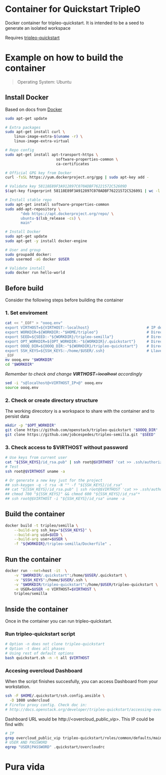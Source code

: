 # Container for Quickstart TripleO
Docker container for tripleo-quickstart. It is intended to be a seed to generate an isolated workspace

Requires [tripleo-quickstart](https://github.com/openstack/tripleo-quickstart)

# Example on how to build the container
> Operating System: Ubuntu

## Install Docker
Based on docs from [Docker](https://docs.docker.com/engine/installation/linux/ubuntu/)
``` bash
sudo apt-get update

# Extra packages
sudo apt-get install curl \
    linux-image-extra-$(uname -r) \
    linux-image-extra-virtual

# Repo config
sudo apt-get install apt-transport-https \
                       software-properties-common \
                       ca-certificates

# Official GPG key from Docker
curl -fsSL https://yum.dockerproject.org/gpg | sudo apt-key add -

# Validate key 58118E89F3A912897C070ADBF76221572C52609D
$(apt-key fingerprint 58118E89F3A912897C070ADBF76221572C526091 | wc -l | grep -qv 0) && echo Verificado || echo "Error de verificacion"

# Install stable repo
sudo apt-get install software-properties-common
sudo add-apt-repository \
       "deb https://apt.dockerproject.org/repo/ \
       ubuntu-$(lsb_release -cs) \
       main"

# Install Docker
sudo apt-get update
sudo apt-get -y install docker-engine

# User and group
sudo groupadd docker:
sudo usermod -aG docker $USER

# Validate install
sudo docker run hello-world
```
## Before build
Consider the following steps before building the container

### 1. Set enviroment
``` bash
cat << "_EOF" > "oooq.env"
export VIRTHOST=${VIRTHOST:-localhost}                          # IP de la maqina física para generar ambiente virtual
export WORKDIR=${WORKDIR:-"$HOME/tripleo"}                      # Directorio de trabajo
export SEED=${SEED:-"${WORKDIR}/tripleo-semilla"}               # Directorio de este repo
export OPT_WORKDIR=${OPT_WORKDIR:-"${WORKDIR}/.quickstart"}     # Directorio de despliegue de oooq
export OOOQ_DIR=${OOOQ_DIR:-"${WORKDIR}/tripleo-quickstart"}    # Directorio del repo de oooq
export SSH_KEYS=${SSH_KEYS:-/home/$USER/.ssh}                   # Llave ssh para autenticación sin contraseña
_EOF
mv oooq.env "$WORKDIR"
cd "$WORKDIR"
```
*Remember to check and change **VIRTHOST**=~~localhost~~ accordingly*
``` bash
sed -i "s@localhost@<VIRTHOST_IP>@" oooq.env
source oooq.env
```
### 2. Check or create directory structure
The working direcotory is a workspace to share with the container and to persist data
``` bash
mkdir -p "$OPT_WORKDIR"
git clone https://github.com/openstack/tripleo-quickstart "$OOOQ_DIR"
git clone https://github.com/jobcespedes/tripleo-semilla.git "$SEED"
```
### 3. Check access to $VIRTHOST without password
``` bash
# Use keys from current user
cat "${SSH_KEYS}/id_rsa.pub" | ssh root@$VIRTHOST 'cat >> .ssh/authorized_keys'
# Test
ssh root@$VIRTHOST uname -a

# Or generate a new key just for the project
## ssh-keygen -q -t rsa -N "" -f "${SSH_KEYS}/id_rsa"
## cat "${SSH_KEYS}/id_rsa.pub" | ssh root@$VIRTHOST 'cat >> .ssh/authorized_keys'
## chmod 700 "${SSH_KEYS}" && chmod 600 "${SSH_KEYS}/id_rsa"*
## ssh root@$VIRTHOST -i "${SSH_KEYS}/id_rsa" uname -a
```
## Build the container
``` bash
docker build -t tripleo/semilla \
    --build-arg ssh_key="${SSH_KEYS}" \
    --build-arg uid=$UID \
    --build-arg user=$USER \
    -f "${WORKDIR}/tripleo-semilla/Dockerfile" .
```
## Run the container
``` bash
docker run --net=host -it  \
    -v "$WORKDIR/.quickstart":/home/$USER/.quickstart \
    -v "$SSH_KEYS":/home/$USER/.ssh \
    -v "$WORKDIR/tripleo-quickstart":/home/$USER/tripleo-quickstart \
    -e USER=$USER -e VIRTHOST=$VIRTHOST \
    tripleo/semilla
```
## Inside the container
Once in the container you can run tripleo-quickstart.
### Run tripleo-quickstart script
``` bash
# Option -n does not clone tripleo-quickstart
# Option -t does all phases
# Using rest of default options
bash quickstart.sh -n -t all $VIRTHOST
```
### Accesing overcloud Dashboard
When the script finishes succesfully, you can access Dashboard from your workstation.
``` bash
ssh -F $HOME/.quickstart/ssh.config.ansible \
  -D 1080 undercloud
# Firefox proxy config. Check doc in:
# http://docs.openstack.org/developer/tripleo-quickstart/accessing-overcloud.html#using-firefox
```
Dashboard URL would be http://\<overcloud\_public\_vip\>. This IP could be find with:
``` bash
# IP
grep overcloud_public_vip tripleo-quickstart/roles/common/defaults/main.yml
# USER AND PASSWORD
egrep "USER|PASSWORD" .quickstart/overcloudrc
```
# Pura vida
